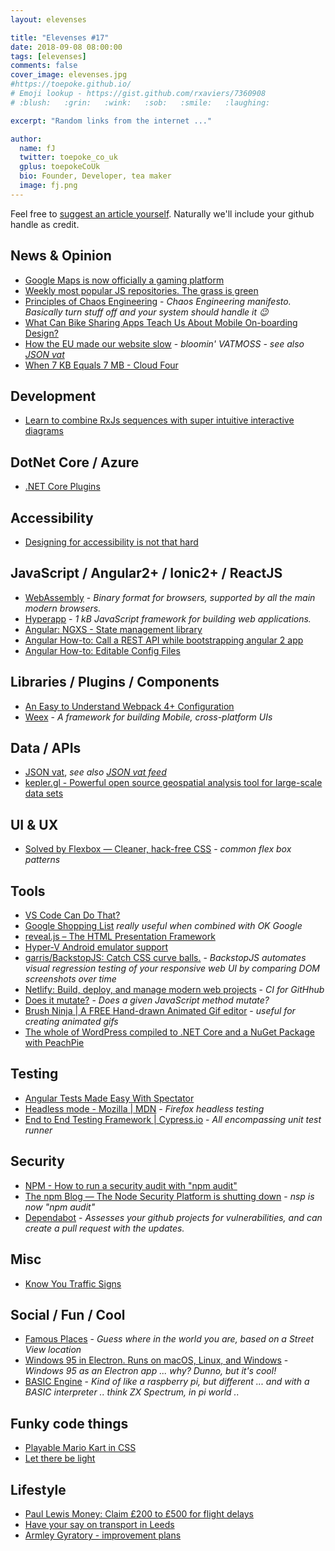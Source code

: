 ```yaml
---
layout: elevenses

title: "Elevenses #17"
date: 2018-09-08 08:00:00
tags: [elevenses]
comments: false
cover_image: elevenses.jpg
#https://toepoke.github.io/
# Emoji lookup - https://gist.github.com/rxaviers/7360908
# :blush:   :grin:   :wink:   :sob:   :smile:   :laughing:

excerpt: "Random links from the internet ..."

author:
  name: fJ
  twitter: toepoke_co_uk
  gplus: toepokeCoUk
  bio: Founder, Developer, tea maker
  image: fj.png
---
```


Feel free to [suggest an article yourself](https://github.com/toepoke/toepoke.github.io/issues).  Naturally we'll include your github handle as credit.


## News & Opinion
* [Google Maps is now officially a gaming platform](https://mashable.com/2018/03/14/google-maps-api-game-developers)
* [Weekly most popular JS repositories. The grass is green](https://dev.to/iriskatastic/weekly-most-popular-js-repositories-the-grass-is-green-kkg)
* [Principles of Chaos Engineering](http://principlesofchaos.org/) - *Chaos Engineering manifesto.  Basically turn stuff off and your system should handle it :wink:*
* [What Can Bike Sharing Apps Teach Us About Mobile On-boarding Design?](https://www.lukew.com/ff/entry.asp?1995)
* [How the EU made our website slow](https://scotthelme.co.uk/how-the-eu-made-our-website-slow/) - *bloomin' VATMOSS - see also [JSON vat](https://jsonvat.com/)*
* [When 7 KB Equals 7 MB - Cloud Four](https://cloudfour.com/thinks/when-7-kb-equals-7-mb/)

## Development
* [Learn to combine RxJs sequences with super intuitive interactive diagrams](https://blog.angularindepth.com/learn-to-combine-rxjs-sequences-with-super-intuitive-interactive-diagrams-20fce8e6511)

## DotNet Core / Azure
* [.NET Core Plugins](https://natemcmaster.com/blog/2018/07/25/netcore-plugins/)

## Accessibility
* [Designing for accessibility is not that hard](https://uxdesign.cc/designing-for-accessibility-is-not-that-hard-c04cc4779d94)

## JavaScript / Angular2+ / Ionic2+ / ReactJS
* [WebAssembly](https://webassembly.org/) - *Binary format for browsers, supported by all the main modern browsers.*
* [Hyperapp](https://hyperapp.js.org/) - *1 kB JavaScript framework for building web applications.*
* [Angular: NGXS - State management library](https://ngxs.gitbook.io/ngxs/)
* [Angular How-to: Call a REST API while bootstrapping angular 2 app](https://stackoverflow.com/questions/41619443/how-to-call-an-rest-api-while-bootstrapping-angular-2-app)
* [Angular How-to: Editable Config Files](https://blogs.msdn.microsoft.com/premier_developer/2018/03/01/angular-how-to-editable-config-files/)

## Libraries / Plugins / Components
* [An Easy to Understand Webpack 4+ Configuration](https://medium.com/%40timurcatakli/an-easy-to-understand-webpack-4-configuration-file-with-comments-6213882e9edf)
* [Weex](https://weex.apache.org/) - *A framework for building Mobile, cross-platform UIs*

## Data / APIs
* [JSON vat](https://github.com/adamcooke/vat-rates), *see also [JSON vat feed](https://jsonvat.com/)*
* [kepler.gl - Powerful open source geospatial analysis tool for large-scale data sets](http://kepler.gl)

## UI & UX
* [Solved by Flexbox — Cleaner, hack-free CSS](https://philipwalton.github.io/solved-by-flexbox/) - *common flex box patterns*

## Tools
* [VS Code Can Do That?](https://vscodecandothat.com/)
* [Google Shopping List](https://shoppinglist.google.com/) *really useful when combined with OK Google*
* [reveal.js – The HTML Presentation Framework](https://revealjs.com/%23/)
* [Hyper-V Android emulator support](https://blogs.msdn.microsoft.com/visualstudio/2018/05/08/hyper-v-android-emulator-support/)
* [garris/BackstopJS: Catch CSS curve balls.](https://github.com/garris/BackstopJS) - *BackstopJS automates visual regression testing of your responsive web UI by comparing DOM screenshots over time*
* [Netlify: Build, deploy, and manage modern web projects](https://www.netlify.com/) - *CI for GitHhub*
* [Does it mutate?](https://doesitmutate.xyz/) - *Does a given JavaScript method mutate?*
* [Brush Ninja &#124; A FREE Hand-drawn Animated Gif editor](https://brush.ninja/) - *useful for creating animated gifs*
* [The whole of WordPress compiled to .NET Core and a NuGet Package with PeachPie](https://www.hanselman.com/blog/TheWholeOfWordPressCompiledToNETCoreAndANuGetPackageWithPeachPie.aspx)

## Testing
* [Angular Tests Made Easy With Spectator](https://netbasal.com/angular-tests-made-easy-with-ngx-easy-test-7b8b75d8a47d)
* [Headless mode - Mozilla &#124; MDN](https://developer.mozilla.org/en-US/docs/Mozilla/Firefox/Headless_mode) - *Firefox headless testing*
* [End to End Testing Framework &#124; Cypress.io](https://www.cypress.io/how-it-works/) - *All encompassing unit test runner*

## Security
* [NPM - How to run a security audit with "npm audit"](https://docs.npmjs.com/getting-started/running-a-security-audit)
* [The npm Blog — The Node Security Platform is shutting down](https://blog.npmjs.org/post/175511531085/the-node-security-platform-service-is-shutting) - *nsp is now "npm audit"*
* [Dependabot](https://dependabot.com/) - *Assesses your github projects for vulnerabilities, and can create a pull request with the updates.*

## Misc
* [Know You Traffic Signs](https://assets.publishing.service.gov.uk/government/uploads/system/uploads/attachment_data/file/519129/know-your-traffic-signs.pdf)

## Social / Fun / Cool
* [Famous Places](https://www.geoguessr.com/famous-places/play) - *Guess where in the world you are, based on a Street View location*
* [Windows 95 in Electron. Runs on macOS, Linux, and Windows](https://github.com/felixrieseberg/windows95) - *Windows 95 as an Electron app ... why?  Dunno, but it's cool!*
* [BASIC Engine](https://basicengine.org/) - *Kind of like a raspberry pi, but different ... and with a BASIC interpreter .. think ZX Spectrum, in pi world ..*

## Funky code things
* [Playable Mario Kart in CSS](https://lifehacker.com/play-mario-kart-in-your-browser-with-this-css-clone-1825856951/amp)
* [Let there be light](https://codepen.io/perbyhring/pen/wGQmNY)

## Lifestyle

* [Paul Lewis Money: Claim £200 to £500 for flight delays](http://paullewismoney.blogspot.com/2014/11/claim-up-to-470-for-flight-delays.html)
* [Have your say on transport in Leeds](https://leedstransport.commonplace.is/)
* [Armley Gyratory - improvement plans](https://armleygyratory.commonplace.is/about)






